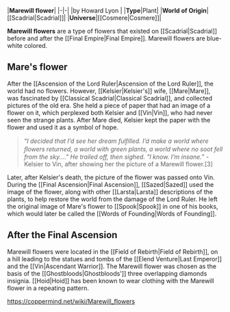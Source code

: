 |**Marewill flower**|
|-|-|
|by  Howard Lyon |
|**Type**|Plant|
|**World of Origin**|[[Scadrial\|Scadrial]]|
|**Universe**|[[Cosmere\|Cosmere]]|

**Marewill flowers** are a type of flowers that existed on [[Scadrial\|Scadrial]] before and after the [[Final Empire\|Final Empire]]. Marewill flowers are blue-white colored.

## Mare's flower
After the [[Ascension of the Lord Ruler\|Ascension of the Lord Ruler]], the world had no flowers. However, [[Kelsier\|Kelsier's]] wife, [[Mare\|Mare]], was fascinated by [[Classical Scadrial\|Classical Scadrial]], and collected pictures of the old era. She held a piece of paper that had an image of a flower on it, which perplexed both Kelsier and [[Vin\|Vin]], who had never seen the strange plants.
After Mare died, Kelsier kept the paper with the flower and used it as a symbol of hope.

>“*I decided that I’d see her dream fulﬁlled. I’d make a world where ﬂowers returned, a world with green plants, a world where no soot fell from the sky...." He trailed off, then sighed. "I know. I’m insane.*”
\-Kelsier to Vin, after showing her the picture of a Marewill flower.[3]


Later, after Kelsier's death, the picture of the flower was passed onto Vin.
During the [[Final Ascension\|Final Ascension]], [[Sazed\|Sazed]] used the image of the flower, along with other [[Larsta\|Larsta]] descriptions of the plants, to help restore the world from the damage of the Lord Ruler. He left the original image of Mare's flower to [[Spook\|Spook]] in one of his books, which would later be called the [[Words of Founding\|Words of Founding]].

## After the Final Ascension
Marewill flowers were located in the [[Field of Rebirth\|Field of Rebirth]], on a hill leading to the statues and tombs of the [[Elend Venture\|Last Emperor]] and the [[Vin\|Ascendant Warrior]].
The Marewill flower was chosen as the basis of the [[Ghostbloods\|Ghostbloods']] three overlapping diamonds insignia.
[[Hoid\|Hoid]] has been known to wear clothing with the Marewill flower in a repeating pattern.



https://coppermind.net/wiki/Marewill_flowers